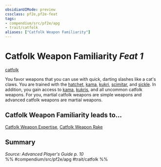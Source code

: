 ```yaml
---
obsidianUIMode: preview
cssclass: pf2e,pf2e-feat
tags:
- compendium/src/pf2e/apg
- trait/catfolk
aliases: ["Catfolk Weapon Familiarity"]
---
```

# Catfolk Weapon Familiarity  *Feat 1*  
[catfolk](/rules/traits/catfolk-b1.md)  


You favor weapons that you can use with quick, darting slashes like a cat's claws. You are trained with the [hatchet](/compendium/equipment/items/hatchet.md), [kama](/compendium/equipment/items/kama.md), [kukri](/compendium/equipment/items/kukri.md), [scimitar](/compendium/equipment/items/scimitar.md), and [sickle](/compendium/equipment/items/sickle.md). In addition, you gain access to [kama](/compendium/equipment/items/kama.md), [kukris](/compendium/equipment/items/kukri.md), and all uncommon catfolk weapons. For you, martial catfolk weapons are simple weapons and advanced catfolk weapons are martial weapons.

## Catfolk Weapon Familiarity leads to...

[Catfolk Weapon Expertise](/compendium/feats/catfolk-weapon-expertise-apg.md), [Catfolk Weapon Rake](/compendium/feats/catfolk-weapon-rake-apg.md)

## Summary

*Source: Advanced Player's Guide p. 10*  
%% #compendium/src/pf2e/apg #trait/catfolk %%